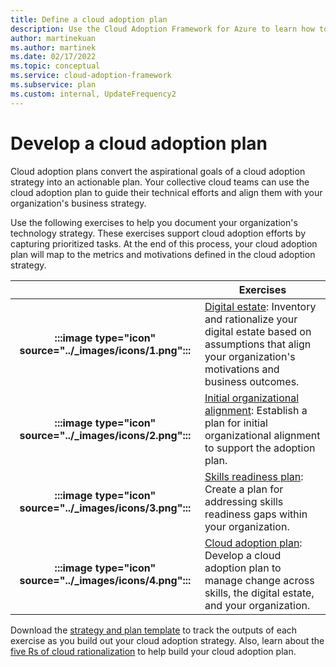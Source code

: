 ```yaml
---
title: Define a cloud adoption plan
description: Use the Cloud Adoption Framework for Azure to learn how to guide technical efforts with a defined cloud adoption plan.
author: martinekuan
ms.author: martinek
ms.date: 02/17/2022
ms.topic: conceptual
ms.service: cloud-adoption-framework
ms.subservice: plan
ms.custom: internal, UpdateFrequency2
---
```


# Develop a cloud adoption plan

Cloud adoption plans convert the aspirational goals of a cloud adoption strategy into an actionable plan. Your collective cloud teams can use the cloud adoption plan to guide their technical efforts and align them with your organization's business strategy.

Use the following exercises to help you document your organization's technology strategy. These exercises support cloud adoption efforts by capturing prioritized tasks. At the end of this process, your cloud adoption plan will map to the metrics and motivations defined in the cloud adoption strategy.

| |Exercises |
|:---:|---|
| **:::image type="icon" source="../_images/icons/1.png":::** | [Digital estate](../digital-estate/rationalize.md): Inventory and rationalize your digital estate based on assumptions that align your organization's motivations and business outcomes. |
|**:::image type="icon" source="../_images/icons/2.png":::** | [Initial organizational alignment](./initial-org-alignment.md): Establish a plan for initial organizational alignment to support the adoption plan. |
|**:::image type="icon" source="../_images/icons/3.png":::**| [Skills readiness plan](./adapt-roles-skills-processes.md): Create a plan for addressing skills readiness gaps within your organization. |
|**:::image type="icon" source="../_images/icons/4.png":::**| [Cloud adoption plan](./plan-intro.md): Develop a cloud adoption plan to manage change across skills, the digital estate, and your organization. |

Download the [strategy and plan template](https://raw.githubusercontent.com/microsoft/CloudAdoptionFramework/master/plan/cloud-adoption-framework-strategy-and-plan-template.docx) to track the outputs of each exercise as you build out your cloud adoption strategy. Also, learn about the [five Rs of cloud rationalization](../digital-estate/5-rs-of-rationalization.md) to help build your cloud adoption plan.
